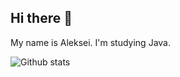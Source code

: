 ## Hi there 👋
My name is Aleksei. I'm studying Java.

![Github stats](https://github-readme-stats.vercel.app/api?username=mentaho&hide=stars,prs,issues,contribs)
<!--
**mentaho/mentaho** is a ✨ _special_ ✨ repository because its `README.md` (this file) appears on your GitHub profile.

Here are some ideas to get you started:

- 🔭 I’m currently working on ...
- 🌱 I’m currently learning ...
- 👯 I’m looking to collaborate on ...
- 🤔 I’m looking for help with ...
- 💬 Ask me about ...
- 📫 How to reach me: ...
- 😄 Pronouns: ...
- ⚡ Fun fact: ...
-->
